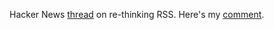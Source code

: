 Hacker News <a href="https://news.ycombinator.com/item?id=22123197">thread</a> on re-thinking RSS. Here's my <a href="https://news.ycombinator.com/item?id=22128274">comment</a>. 

